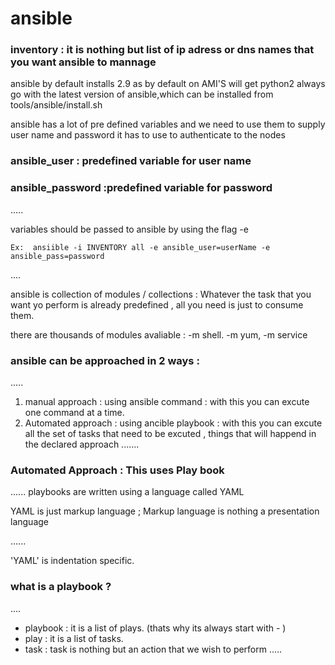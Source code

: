 # ansible


### inventory : it is nothing but list of ip adress or dns names that you want ansible to mannage 


ansible by default installs  2.9 as by default on AMI'S will get python2 
always go with the latest version of ansible,which can be installed from tools/ansible/install.sh


ansible has a lot of pre defined variables and we need to use them to supply user name and password it has to use to authenticate to the nodes


### ansible_user     :  predefined variable for user name 
### ansible_password :predefined variable for password 


.....

variables should be passed to ansible by using the flag -e

    Ex:  ansiible -i INVENTORY all -e ansible_user=userName -e  ansible_pass=password
....

ansible is collection of  modules / collections : Whatever the task that you want  yo perform is already predefined , all you need is just to consume them. 

there are thousands of modules avaliable : -m shell. -m yum, -m service 

### ansible can be approached in 2 ways :
.....
1) manual approach      : using ansible command  : with this you can excute one command at a time.
2) Automated approach   : using ancible playbook : with this you can excute all the set of tasks that need to be excuted , things that will happend in the declared approach 
.......

### Automated Approach : This uses Play book

......
playbooks are written using a language called YAML

YAML is just markup language ; Markup language is nothing a presentation language 

......

'YAML' is indentation specific.

### what is a playbook ?
....
* playbook : it is a list of plays.  (thats why its always start with - )
*  play     : it is a list of tasks.
*  task  :  task is nothing but an action that we wish to perform 
.....


